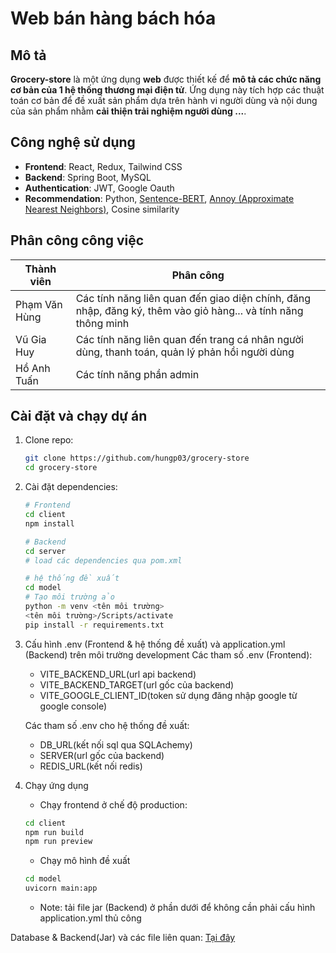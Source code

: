 # Web bán hàng bách hóa

## Mô tả

**Grocery-store** là một ứng dụng **web** được thiết kế để **mô tả các chức năng cơ bản của 1 hệ thống thương mại điện tử**. Ứng dụng này tích hợp các thuật toán cơ bản để đề xuất sản phẩm dựa trên hành vi người dùng và nội dung của sản phẩm nhằm **cải thiện trải nghiệm người dùng ...**.

## Công nghệ sử dụng

- **Frontend**: React, Redux, Tailwind CSS
- **Backend**: Spring Boot, MySQL
- **Authentication**: JWT, Google Oauth
- **Recommendation**: Python, [Sentence-BERT](https://sbert.net/), [Annoy (Approximate Nearest Neighbors)](https://github.com/spotify/annoy), Cosine similarity

## Phân công công việc

| Thành viên    | Phân công                                                                                                     |
| ------------- | ------------------------------------------------------------------------------------------------------------- |
| Phạm Văn Hùng | Các tính năng liên quan đến giao diện chính, đăng nhập, đăng ký, thêm vào giỏ hàng... và tính năng thông minh |
| Vũ Gia Huy    | Các tính năng liên quan đến trang cá nhân người dùng, thanh toán, quản lý phản hồi người dùng                 |
| Hồ Anh Tuấn   | Các tính năng phần admin                                                                                      |

## Cài đặt và chạy dự án

1. Clone repo:

   ```bash
   git clone https://github.com/hungp03/grocery-store
   cd grocery-store

   ```

2. Cài đặt dependencies:

   ```bash
   # Frontend
   cd client
   npm install

   # Backend
   cd server
   # load các dependencies qua pom.xml

   # hệ thống đề xuất
   cd model
   # Tạo môi trường ảo
   python -m venv <tên môi trường>
   <tên môi trường>/Scripts/activate
   pip install -r requirements.txt
   ```

3. Cấu hình .env (Frontend & hệ thống đề xuất) và application.yml (Backend) trên môi trường development
   Các tham số .env (Frontend):

   - VITE_BACKEND_URL(url api backend)
   - VITE_BACKEND_TARGET(url gốc của backend)
   - VITE_GOOGLE_CLIENT_ID(token sử dụng đăng nhập google từ google console)

   Các tham số .env cho hệ thống đề xuất:

   - DB_URL(kết nối sql qua SQLAchemy)
   - SERVER(url gốc của backend)
   - REDIS_URL(kết nối redis)

4. Chạy ứng dụng
   - Chạy frontend ở chế độ production:
   ```bash
   cd client
   npm run build
   npm run preview
   ```
   - Chạy mô hình đề xuất
   ```bash
   cd model
   uvicorn main:app
   ```
   - Note: tải file jar (Backend) ở phần dưới để không cần phải cấu hình application.yml thủ công

Database & Backend(Jar) và các file liên quan: [Tại đây](https://drive.google.com/drive/folders/1BLnMsHC76ukZnPv20yTgdImvKblKMb5v?usp=drive_link)
